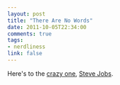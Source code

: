 ```yaml
---
layout: post
title: "There Are No Words"
date: 2011-10-05T22:34:00
comments: true
tags:
- nerdliness
link: false
---
```

Here's to the [crazy one](https://zanshin.net/2003/11/21/apple-manifesto/ "Apple Manefesto"), [Steve Jobs](http://apple.com/stevejobs "Steve
Jobs").
